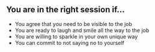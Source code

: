 ## You are in the right session if...
  - You agree that you need to be visible to the job<!-- .element: class="fragment" data-fragment-index="1" -->
  - You are ready to laugh and smile all the way to the job<!-- .element: class="fragment" data-fragment-index="2" -->
  - You are willing to sparkle in your own unique way<!-- .element: class="fragment" data-fragment-index="3" -->
  - You can commit to not saying no to yourself<!-- .element: class="fragment" data-fragment-index="4" -->
